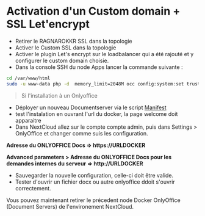 # Activation d'un Custom domain + SSL Let'encrypt

- Retirer le RAGNAROKKR SSL dans la topologie
- Activer le Custom SSL dans la topologie
- Activer le plugin Let's encrypt sur le loadbalancer qui a été rajouté et y configurer le custom domain choisie.
- Dans la console SSH du node Apps lancer la commande suivante : 

```bash
cd /var/www/html
sudo -u www-data php -d  memory_limit=2048M occ config:system:set trusted_domains 0 --value="[CUSTOMDOMAIN]" --type=string
```

> Si l'installation à un Onlyoffice

- Déployer un nouveau Documentserver via le script [Manifest](https://raw.githubusercontent.com/hosteur-sa-ch/rag-hosteur-nexcloud/main/manifestoof.jps)
- test l'instalation en ouvrant l'url du docker, la page welcome doit apparaitre
- Dans NextCloud allez sur le compte compte admin, puis dans Settings > OnlyOffice et changer comme suis les configuration.

**Adresse du ONLYOFFICE Docs => https://URLDOCKER** 

**Advanced parameters > Adresse du ONLYOFFICE Docs pour les demandes internes du serveur => http://URLDOCKER**

- Sauvegarder la nouvelle configuration, celle-ci doit être valide.
- Tester d'ouvrir un fichier docx ou autre onlyoffice ddoit s'ouvrir correctement.

Vous pouvez maintenant retirer le précedent node Docker OnlyOffice (Document Servers) de l'environement NextCloud.